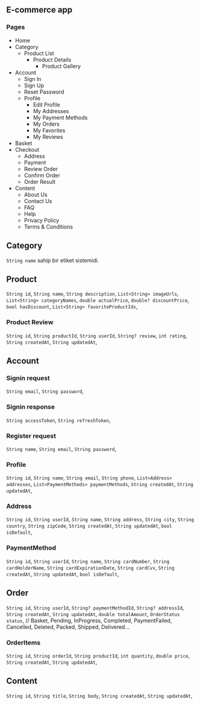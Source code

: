 ## E-commerce app

### Pages
* Home
* Category
    * Product List
        * Product Details
            * Product Gallery
* Account
    * Sign In
    * Sign Up
    * Reset Password
    * Profile
        * Edit Profile
        * My Addresses
        * My Payment Methods
        * My Orders
        * My Favorites
        * My Reviews
* Basket
* Checkout
    * Address
    * Payment 
    * Review Order
    * Confirm Order
    * Order Result
* Content
    * About Us
    * Contact Us
    * FAQ
    * Help
    * Privacy Policy
    * Terms & Conditions


## Category
`String name` sahip bir etiket sistemidi.

## Product
`String id`,
`String name`, 
`String description`,
`List<String> imageUrls`,
`List<String> categoryNames`,
`double actualPrice`,
`double? discountPrice`,
`bool hasDiscount`,
`List<String> favoriteProductIds`,

### Product Review
`String id`,
`String productId`,
`String userId`,
`String? review`,
`int rating`,
`String createdAt`,
`String updatedAt`,

## Account

### Signin request
`String email`,
`String password`,

### Signin response
`String accessToken`,
`String refreshToken`,

### Register request
`String name`,
`String email`,
`String password`,

### Profile
`String id`,
`String name`,
`String email`,
`String phone`,
`List<Address> addresses`,
`List<PaymentMethods> paymentMethods`,
`String createdAt`,
`String updatedAt`,

### Address
`String id`,
`String userId`,
`String name`,
`String address`,
`String city`,
`String country`,
`String zipCode`,
`String createdAt`,
`String updatedAt`,
`bool isDefault`,

### PaymentMethod
`String id`,
`String userId`,
`String name`,
`String cardNumber`,
`String cardHolderName`,
`String cardExpirationDate`,
`String cardCvv`,
`String createdAt`,
`String updatedAt`,
`bool isDefault`,


## Order
`String id`,
`String userId`,
`String? paymentMethodId`,
`String? addressId`,
`String createdAt`,
`String updatedAt`,
`double totalAmount`,
`OrderStatus status`, // Basket, Pending, InProgress, Completed, PaymentFailed, Cancelled, Deleted, Packed, Shipped, Delivered...

### OrderItems
`String id`,
`String orderId`,
`String productId`,
`int quantity`,
`double price`,
`String createdAt`,
`String updatedAt`,

## Content
`String id`,
`String title`,
`String body`,
`String createdAt`,
`String updatedAt`,

